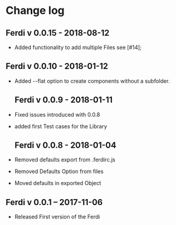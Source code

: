# Change log

## Ferdi v 0.0.15 - 2018-08-12

* Added functionality to add multiple Files see [#14];

## Ferdi v 0.0.10 - 2018-01-12

* Added --flat option to create components without a subfolder.

  ## Ferdi v 0.0.9 - 2018-01-11

* Fixed issues introduced with 0.0.8
* added first Test cases for the Library

  ## Ferdi v 0.0.8 - 2018-01-04

* Removed defaults export from .ferdirc.js
* Removed Defaults Option from files
* Moved defaults in exported Object

## Ferdi v 0.0.1 – 2017-11-06

* Released First version of the Ferdi
